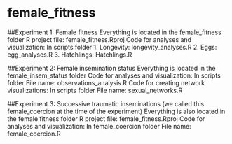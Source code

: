 # female_fitness

##Experiment 1: Female fitness
Everything is located in the female_fitness folder
R project file: female_fitness.Rproj
Code for analyses and visualization: In scripts folder 
	1. Longevity: longevity_analyses.R
	2. Eggs: egg_analyses.R
	3. Hatchlings: Hatchlings.R

##Experiment 2: Female insemination status
Everything is located in the female_insem_status folder
Code for analyses and visualization: In scripts folder 
	File name: observations_analysis.R
Code for creating network visualizations: In scripts folder 
	File name: sexual_networks.R

##Experiment 3: Successive traumatic inseminations (we called this female_coercion at the time of the experiment)
Everything is also located in the female fitness folder
R project file: female_fitness.Rproj
Code for analyses and visualization: In female_coercion folder 
	File name: female_coercion.R
